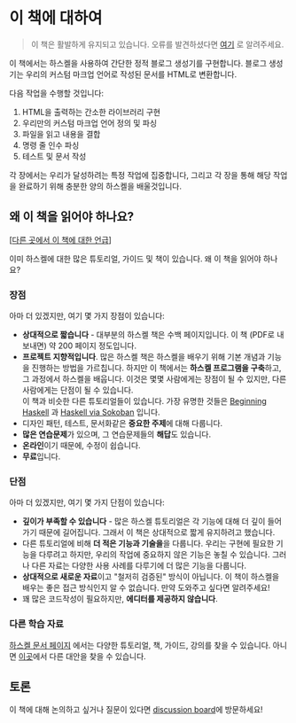 # 이 책에 대하여

> 이 책은 활발하게 유지되고 있습니다. 오류를 발견하셨다면 [여기](https://github.com/soupi/learn-haskell-blog-generator/issues) 로 알려주세요.

<!--
<div style="text-align: center">
  <img src="book-logo-transparent.png" alt="book logo" style="max-width: 40%">
</div>
-->

이 책에서는 하스켈을 사용하여 간단한 정적 블로그 생성기를 구현합니다.
블로그 생성기는 우리의 커스텀 마크업 언어로 작성된 문서를 HTML로 변환합니다.

다음 작업을 수행할 것입니다:

1. HTML을 출력하는 간소한 라이브러리 구현
2. 우리만의 커스텀 마크업 언어 정의 및 파싱
3. 파일을 읽고 내용을 결합
4. 명령 줄 인수 파싱
5. 테스트 및 문서 작성

각 장에서는 우리가 달성하려는 특정 작업에 집중합니다,
그리고 각 장을 통해 해당 작업을 완료하기 위해 충분한 양의 하스켈을 배울것입니다.

## 왜 이 책을 읽어야 하나요?

[[다른 곳에서 이 책에 대한 언급](https://github.com/soupi/learn-haskell-blog-generator/discussions/67)]

이미 하스켈에 대한 많은 튜토리얼, 가이드 및 책이 있습니다. 왜 이 책을 읽어야 하나요?

### 장점

아마 더 있겠지만, 여기 몇 가지 장점이 있습니다:

- **상대적으로 짧습니다** - 대부분의 하스켈 책은 수백 페이지입니다.
  이 책 (PDF로 내보내면) 약 200 페이지 정도입니다.
- **프로젝트 지향적입니다**. 많은 하스켈 책은 하스켈을 배우기 위해 기본 개념과 기능을 진행하는 방법을 가르칩니다.
  하지만 이 책에서는 **하스켈 프로그램을 구축**하고, 그 과정에서 하스켈을 배웁니다.
  이것은 몇몇 사람에게는 장점이 될 수 있지만, 다른 사람에게는 단점이 될 수 있습니다.<br/>
  이 책과 비슷한 다른 튜토리얼들이 있습니다. 가장 유명한 것들은
  [Beginning Haskell](https://www.apress.com/gp/book/9781430262510#otherversion=9781430262503)
  과 [Haskell via Sokoban](https://haskell-via-sokoban.nomeata.de/) 입니다.
-  디자인 패턴, 테스트, 문서화같은 **중요한 주제**에 대해 다룹니다.
- **많은 연습문제**가 있으며, 그 연습문제들의 **해답**도 있습니다.
- **온라인**이기 때문에, 수정이 쉽습니다.
- **무료**입니다.

### 단점

아마 더 있겠지만, 여기 몇 가지 단점이 있습니다:

- **깊이가 부족할 수 있습니다** - 많은 하스켈 튜토리얼은 각 기능에 대해 더 깊이 들어가기 때문에 길어집니다.
  그래서 이 책은 상대적으로 짧게 유지하려고 했습니다.
- 다른 튜토리얼에 비해 **더 적은 기능과 기술을**을 다룹니다.
  우리는 구현에 필요한 기능을 다루려고 하지만, 우리의 작업에 중요하지 않은 기능은 놓칠 수 있습니다.
  그러나 다른 자료는 다양한 사용 사례를 다루기에 더 많은 기능을 다룹니다.
- **상대적으로 새로운 자료**이고 "철저히 검증된" 방식이 아닙니다. 이 책이 하스켈을 배우는 좋은 접근 방식인지 알 수 없습니다.
  만약 도와주고 싶다면 알려주세요!
- 꽤 많은 코드작성이 필요하지만, **에디터를 제공하지 않습니다**.

### 다른 학습 자료

[하스켈 문서 페이지](https://www.haskell.org/documentation/) 에서는 다양한 튜토리얼, 책, 가이드, 강의를 찾을 수 있습니다.
아니면 [이곳](https://github.com/soupi/haskell-study-plan#about-this-guide)에서 다른 대안을 찾을 수 있습니다.

## 토론

이 책에 대해 논의하고 싶거나 질문이 있다면 [discussion board](https://github.com/soupi/learn-haskell-blog-generator/discussions)에 방문하세요!
